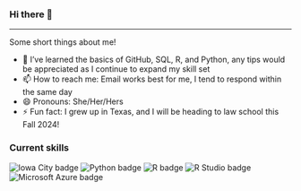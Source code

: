 ### Hi there 👋

---  

Some short things about me!

- 🌱 I’ve learned the basics of GitHub, SQL, R, and Python, any tips would be appreciated as I continue to expand my skill set
- 📫 How to reach me: Email works best for me, I tend to respond within the same day
- 😄 Pronouns: She/Her/Hers
- ⚡ Fun fact: I grew up in Texas, and I will be heading to law school this Fall 2024!

### Current skills
  ![Iowa City badge](https://img.shields.io/static/v1?message=IA&logo=google-maps&labelColor=ffcd00&color=000000&logoColor=black&label=Iowa%20City&style=for-the-badge)  ![Python badge](https://img.shields.io/static/v1?message=python&logo=python&labelColor=5c5c5c&color=3776AB&logoColor=white&label=%20&style=for-the-badge) ![R badge](https://img.shields.io/static/v1?message=R%20programming&logo=R&logoColor=3776AB&label&style=for-the-badge&color=eee) ![R Studio badge](https://img.shields.io/static/v1?message=R%20Studio&logo=RStudio&labelColor=75AADB&color=75AADB&logoColor=white&label=%20&style=for-the-badge) ![Microsoft Azure badge](https://img.shields.io/static/v1?message=Azure&logo=Microsoft%20Azure&labelColor=0078D4&color=0078D4&logoColor=white&label=%20&style=for-the-badge)
